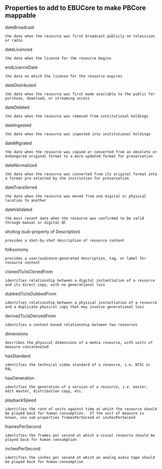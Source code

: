## Properties to add to EBUCore to make PBCore mappable

dateBroadcast

    the date when the resource was first broadcast publicly on television or radio

dateLicenced

    the date when the license for the resource begins 
    
endLicenceDate

    the date on which the license for the resource expires 

dateDistributed

    the date when the resource was first made available to the public for purchase, download, or streaming access  

dateDeleted

    the date when the resource was removed from institutional holdings 

dateIngested

    the date when the resource was ingested into institutional holdings 

dateMigrated

    the date when the resource was copied or converted from an obsolete or endangered original format to a more updated format for preservation

dateNormalized

    the date when the resource was converted from its original format into a format pre-selected by the institution for preservation  

dateTransferred

    the date when the resource was moved from one digital or physical location to another 

dateValidated

    the most recent date when the resource was confirmed to be valid through manual or digital QC 


shotlog (sub-property of Description) 

    provides a shot-by-shot description of resource content 

folksonomy 

    provides a user/audience-generated description, tag, or label for resource content 

clonedTo/isClonedFrom 

    identifies relationship between a digital instantiation of a resource and its direct copy, with no generational loss 

dubbedTo/isDubbedFrom 

    identifies relationship between a physical instantiation of a resource and a duplicate physical copy that may involve generational loss

derivedTo/isDerivedFrom 

    identifies a content-based relationship between two resources

dimensions

    describes the physical dimensions of a media resource, with units of measure concatenated 

hasStandard

    identifies the technical video standard of a resource, i.e. NTSC or PAL 

hasGeneration

    identifies the generation of a version of a resource, i.e. master, edit master, distribution copy, etc.  

playbackSpeed 

    identifies the rate of units against time at which the resource should be played back for human consumption.  If the unit of measure is known, use sub-properties framesPerSecond or inchesPerSecond
    
framesPerSecond

    identifies the frames per second at which a visual resource should be played back for human consumption

inchesPerSecond

    identifies the inches per second at which an analog audio tape should be played back for human consumption
